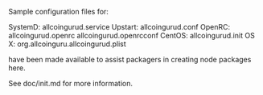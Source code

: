 Sample configuration files for:

SystemD: allcoingurud.service
Upstart: allcoingurud.conf
OpenRC:  allcoingurud.openrc
         allcoingurud.openrcconf
CentOS:  allcoingurud.init
OS X:    org.allcoinguru.allcoingurud.plist

have been made available to assist packagers in creating node packages here.

See doc/init.md for more information.
